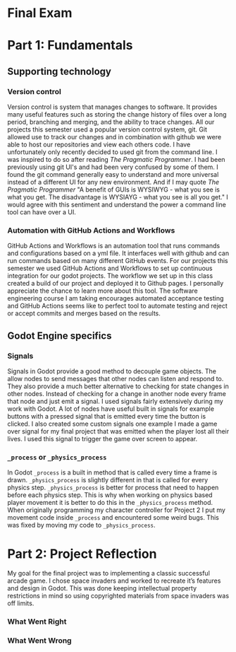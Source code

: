 # Final Exam

# Part 1: Fundamentals

## Supporting technology

### Version control

Version control is system that manages changes to software. It provides many useful features such as storing the change history of files over a long period, branching and merging, and the ability to trace changes. All our projects this semester used a popular version control system, git. Git allowed use to track our changes and in combination with github we were able to host our repositories and view each others code. I have unfortunately only recently decided to used git from the command line. I was inspired to do so after reading *The Pragmatic Programmer*. I had been previously using git UI's and had been very confused by some of them. I found the git command generally easy to understand and more universal instead of a different UI for any new environment. And if I may quote *The Pragmatic Programmer* "A benefit of GUIs is WYSIWYG - what you see is what you get. The disadvantage is WYSIAYG - what you see is all you get." I would agree with this sentiment and understand the power a command line tool can have over a UI.

### Automation with GitHub Actions and Workflows

GitHub Actions and Workflows is an automation tool that runs commands and configurations based on a yml file. It interfaces well with github and can run commands based on many different GitHub events. For our projects this semester we used GitHub Actions and Workflows to set up continuous integration for our godot projects. The workflow we set up in this class created a build of our project and deployed it to Github pages. I personally appreciate the chance to learn more about this tool. The software engineering course I am taking encourages automated acceptance testing and GitHub Actions seems like to perfect tool to automate testing and reject or accept commits and merges based on the results.

## Godot Engine specifics

### Signals

Signals in Godot provide a good method to decouple game objects. The allow nodes to send messages that other nodes can listen and respond to. They also provide a much better alternative to checking for state changes in other nodes. Instead of checking for a change in another node every frame that node and just emit a signal. I used signals fairly extensively during my work with Godot. A lot of nodes have useful built in signals for example buttons with a pressed signal that is emitted every time the button is clicked. I also created some custom signals one example I made a game over signal for my final project that was emitted when the player lost all their lives. I used this signal to trigger the game over screen to appear.

### `_process` or `_physics_process`

In Godot `_process` is a built in method that is called every time a frame is drawn. `_physics_process` is slightly different in that is called for every physics step. `_physics_process` is better for process that need to happen before each physics step. This is why when working on physics based player movement it is better to do this in the `_physics_process` method. When originally programming my character controller for Project 2 I put my movement code inside `_process` and encountered some weird bugs. This was fixed by moving my code to `_physics_process`.

# Part 2: Project Reflection

My goal for the final project was to implementing a classic successful arcade game. I chose space invaders and worked to recreate it’s features and design in Godot. This was done keeping intellectual property restrictions in mind so using copyrighted materials from space invaders was off limits.

### What Went Right

### What Went Wrong